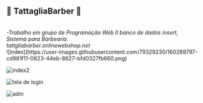 <h2>💈 TattagliaBarber 💈</h2>
<br>

<i>
-Trabalho em grupo de Programação Web II banco de dados insert, Sistema para Barbearia.
<br>
tattgliabarber.onlinewebshop.net
</i>
<br>
![index](https://user-images.githubusercontent.com/79329230/160289797-cd981f11-0823-44eb-8627-bfd0327fb660.png)

![index2](https://user-images.githubusercontent.com/79329230/160289795-b75f3c59-f161-4558-a0ac-40301fc1c553.png)

![tela de login](https://user-images.githubusercontent.com/79329230/160289824-9854a073-4aa2-4103-aa23-e5e6c220536a.png)


![adm](https://user-images.githubusercontent.com/79329230/160289947-c2f07007-fee5-41fa-8274-1d60a7e3fc56.png)
